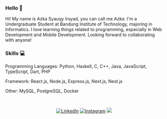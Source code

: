 ### Hello 👋

<!--
**irsyadazka/irsyadazka** is a ✨ _special_ ✨ repository because its `README.md` (this file) appears on your GitHub profile.

Here are some ideas to get you started:

- 🔭 I’m currently working on ...
- 🌱 I’m currently learning ...
- 👯 I’m looking to collaborate on ...
- 🤔 I’m looking for help with ...
- 💬 Ask me about ...
- 📫 How to reach me: ...
- 😄 Pronouns: ...
- ⚡ Fun fact: ...
-->

Hi! My name is Azka Syauqy Irsyad, you can call me <i>Azka</i>. I'm a Undergraduate Student at Bandung Institute of Technology, majoring in Informatics. I love learning things related to programming, especially in Web Development and Mobile Development. Looking forward to collaborating with anyone!
  
### Skills 💻

Programming Languages: Python, Haskell, C, C++, Java, JavaScript, TypeScript, Dart, PHP

Framework: React.js, Node.js, Express.js, Next.js, Nest.js 

Other: MySQL, PostgreSQL, Docker

<br />
<div>
  <p align = "center">
<a href="https://www.linkedin.com/in/azkairsyad/" target="_blank"><img src="https://img.shields.io/badge/LinkedIn-%230077B5.svg?&style=flat-square&logo=linkedin&logoColor=white" alt="LinkedIn"></a>
<a href="https://www.instagram.com/irsyadazka_" target="_blank"><img src="https://img.shields.io/badge/Instagram-%23E4405F.svg?&style=flat-square&logo=instagram&logoColor=white" alt="Instagram"></a>
<a href="mailto:irsyadazkaa@gmail.com"><img src="https://img.shields.io/badge/-irsyadazkaa@gmail.com-D14836?style=flat-square&logo=Gmail&logoColor=white"/></a>
  </p>
</div>
